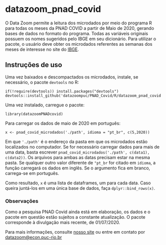 # datazoom_pnad_covid
O Data Zoom permite a leitura dos microdados por meio do programa R para todas os meses da PNAD COVID a partir de Maio de 2020, gerando bases de dados no formato do programa. 
Todas as variáveis originais possuem os nomes sugeridos pelo IBGE em seu dicionário. Para utilizar o pacote, o usuário deve obter os microdados referentes as semanas 
dos meses de interesse no site do [IBGE](https://www.ibge.gov.br/).


## Instruções de uso
Uma vez baixados e descompactados os microdados, instale, se necessário, o pacote ```devtools``` no R:

```
if(!require(devtools)) install.packages("devtools")
devtools::install_github('datazoompuc/PNAD_Covid/R/datazoom_pnad_covid')
```
Uma vez instalado, carregue o pacote:

```
library(datazoomPNADcovid)
```
Para carregar os dados de maio de 2020 em português:

```
x <- pnad_covid_microdados('./path', idioma = "pt_br", c(5,2020))
```
Em que ```'./path'``` é o endereço da pasta em que os microdados estão localizados no computador. Se for necessário carregar dados para mais de uma data, basta escrever
```pnad_covid_microdados('./path', c(data1), c(data2))```. Os arquivos para ambas as datas precisam estar na mesma pasta. Se qualquer outro valor diferente de ```"pt_br``` for citado em ```idioma```, a função carregará os dados em inglês. Se o argumento fica em branco, carrega-se em português.

Como resultado, ```x``` é uma lista de dataframes, um para cada data. Caso queira juntá-los em uma única base de dados, faça ```dplyr::bind_rows(x)```.

### Observações
Como a pesquisa PNAD Covid ainda está em elaboração, os dados e o pacote em questão estão sujeitos a constante atualização. O pacote corresponde à divulgação mais recente, 
de 01/07/2020.

Para mais informações, consulte [nosso site](http://www.econ.puc-rio.br/datazoom/index.html) ou entre em contato por datazoom@econ.puc-rio.br

